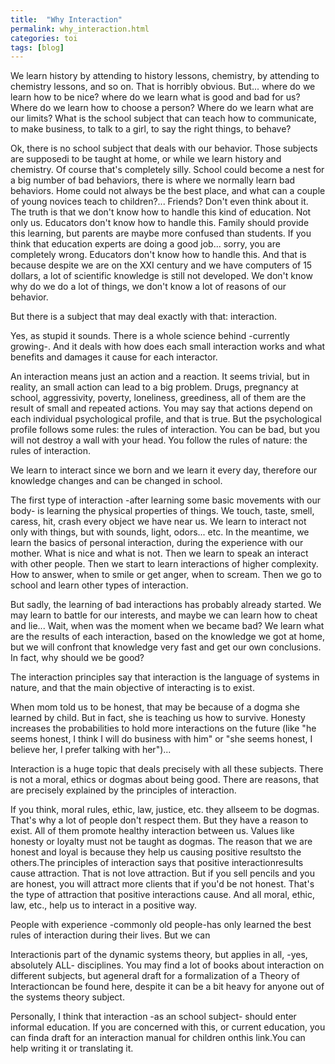 ```yaml
---
title:  "Why Interaction"
permalink: why_interaction.html
categories: toi
tags: [blog]
---
```

We learn history by attending to history lessons, chemistry, by attending to chemistry lessons, and so on. That is horribly obvious. But... where do we learn how to be nice? where do we learn what is good and bad for us? Where do we learn how to choose a person? Where do we learn what are our limits? What is the school subject that can teach how to communicate, to make business, to talk to a girl, to say the right things, to behave?

Ok, there is no school subject that deals with our behavior. Those subjects are supposedi to be taught at home, or while we learn history and chemistry. Of course that's completely silly. School could become a nest for a big number of bad behaviors, there is where we normally learn bad behaviors. Home could not always be the best place, and what can a couple of young novices teach to children?... Friends? Don't even think about it. The truth is that we don't know how to handle this kind of education. Not only us. Educators don't know how to handle this. Family should provide this learning, but parents are maybe more confused than students. If you think that education experts are doing a good job... sorry, you are completely wrong. Educators don't know how to handle this. And that is because despite we are on the XXI century and we have computers of 15 dollars, a lot of scientific knowledge is still not developed. We don't know why do we do a lot of things, we don't know a lot of reasons of our behavior.

But there is a subject that may deal exactly with that: interaction.

Yes, as stupid it sounds. There is a whole science behind -currently growing-. And it deals with how does each small interaction works and what benefits and damages it cause for each interactor.

An interaction means just an action and a reaction. It seems trivial, but in reality, an small action can lead to a big problem. Drugs, pregnancy at school, aggressivity, poverty, loneliness, greediness, all of them are the result of small and repeated actions. You may say that actions depend on each individual psychological profile, and that is true. But the psychological profile follows some rules: the rules of interaction. You can be bad, but you will not destroy a wall with your head. You follow the rules of nature: the rules of interaction.

We learn to interact since we born and we learn it every day, therefore our knowledge changes and can be changed in school.

The first type of interaction -after learning some basic movements with our body- is learning the physical properties of things. We touch, taste, smell, caress, hit, crash every object we have near us. We learn to interact not only with things, but with sounds, light, odors... etc. In the meantime, we learn the basics of personal interaction, during the experience with our mother. What is nice and what is not. Then we learn to speak an interact with other people. Then we start to learn interactions of higher complexity. How to answer, when to smile or get anger, when to scream. Then we go to school and learn other types of interaction.

But sadly, the learning of bad interactions has probably already started. We may learn to battle for our interests, and maybe we can learn how to cheat and lie... Wait, when was the moment when we became bad? We learn what are the results of each interaction, based on the knowledge we got at home, but we will confront that knowledge very fast and get our own conclusions. In fact, why should we be good?

The interaction principles say that interaction is the language of systems in nature, and that the main objective of interacting is to exist.

When mom told us to be honest, that may be because of a dogma she learned by child. But in fact, she is teaching us how to survive. Honesty increases the probabilities to hold more interactions on the future (like "he seems honest, I think I will do business with him" or "she seems honest, I believe her, I prefer talking with her")...

Interaction is a huge topic that deals precisely with all these subjects. There is not a moral, ethics or dogmas about being good. There are reasons, that are precisely explained by the principles of interaction.

If you think, moral rules, ethic, law, justice, etc. they allseem to be dogmas. That's why a lot of people don't respect them. But they have a reason to exist. All of them promote healthy interaction between us. Values like honesty or loyalty must not be taught as dogmas. The reason that we are honest and loyal is because they help us causing positive resultsto the others.The principles of interaction says that positive interactionresults cause attraction. That is not love attraction. But if you sell pencils and you are honest, you will attract more clients that if you'd be not honest. That's the type of attraction that positive interactions cause. And all moral, ethic, law, etc., help us to interact in a positive way.

People with experience -commonly old people-has only learned the best rules of interaction during their lives. But we can

Interactionis part of the dynamic systems theory, but applies in all, -yes, absolutely ALL- disciplines. You may find a lot of books about interaction on different subjects, but ageneral draft for a formalization of a Theory of Interactioncan be found here, despite it can be a bit heavy for anyone out of the systems theory subject.

Personally, I think that interaction -as an school subject- should enter informal education. If you are concerned with this, or current education, you can finda draft for an interaction manual for children onthis link.You can help writing it or translating it.